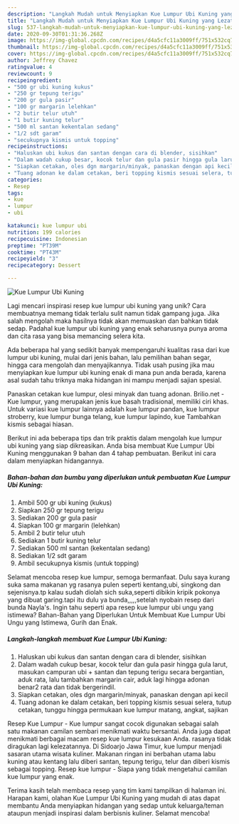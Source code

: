 ```yaml
---
description: "Langkah Mudah untuk Menyiapkan Kue Lumpur Ubi Kuning yang Lezat Sekali"
title: "Langkah Mudah untuk Menyiapkan Kue Lumpur Ubi Kuning yang Lezat Sekali"
slug: 537-langkah-mudah-untuk-menyiapkan-kue-lumpur-ubi-kuning-yang-lezat-sekali
date: 2020-09-30T01:31:36.268Z
image: https://img-global.cpcdn.com/recipes/d4a5cfc11a3009ff/751x532cq70/kue-lumpur-ubi-kuning-foto-resep-utama.jpg
thumbnail: https://img-global.cpcdn.com/recipes/d4a5cfc11a3009ff/751x532cq70/kue-lumpur-ubi-kuning-foto-resep-utama.jpg
cover: https://img-global.cpcdn.com/recipes/d4a5cfc11a3009ff/751x532cq70/kue-lumpur-ubi-kuning-foto-resep-utama.jpg
author: Jeffrey Chavez
ratingvalue: 4
reviewcount: 9
recipeingredient:
- "500 gr ubi kuning kukus"
- "250 gr tepung terigu"
- "200 gr gula pasir"
- "100 gr margarin lelehkan"
- "2 butir telur utuh"
- "1 butir kuning telur"
- "500 ml santan kekentalan sedang"
- "1/2 sdt garam"
- "secukupnya kismis untuk topping"
recipeinstructions:
- "Haluskan ubi kukus dan santan dengan cara di blender, sisihkan"
- "Dalam wadah cukup besar, kocok telur dan gula pasir hingga gula larut, masukan campuran ubi + santan dan tepung terigu secara bergantian, aduk rata, lalu tambahkan margarin cair, aduk lagi hingga adonan benar2 rata dan tidak bergerindil."
- "Siapkan cetakan, oles dgn margarin/minyak, panaskan dengan api kecil"
- "Tuang adonan ke dalam cetakan, beri topping kismis sesuai selera, tutup cetakan, tunggu hingga permukaan kue lumpur matang, angkat, sajikan"
categories:
- Resep
tags:
- kue
- lumpur
- ubi

katakunci: kue lumpur ubi 
nutrition: 199 calories
recipecuisine: Indonesian
preptime: "PT39M"
cooktime: "PT43M"
recipeyield: "3"
recipecategory: Dessert

---
```



![Kue Lumpur Ubi Kuning](https://img-global.cpcdn.com/recipes/d4a5cfc11a3009ff/751x532cq70/kue-lumpur-ubi-kuning-foto-resep-utama.jpg)

Lagi mencari inspirasi resep kue lumpur ubi kuning yang unik? Cara membuatnya memang tidak terlalu sulit namun tidak gampang juga. Jika salah mengolah maka hasilnya tidak akan memuaskan dan bahkan tidak sedap. Padahal kue lumpur ubi kuning yang enak seharusnya punya aroma dan cita rasa yang bisa memancing selera kita.

Ada beberapa hal yang sedikit banyak mempengaruhi kualitas rasa dari kue lumpur ubi kuning, mulai dari jenis bahan, lalu pemilihan bahan segar, hingga cara mengolah dan menyajikannya. Tidak usah pusing jika mau menyiapkan kue lumpur ubi kuning enak di mana pun anda berada, karena asal sudah tahu triknya maka hidangan ini mampu menjadi sajian spesial.

Panaskan cetakan kue lumpur, olesi minyak dan tuang adonan. Brilio.net - Kue lumpur, yang merupakan jenis kue basah tradisional, memiliki ciri khas. Untuk variasi kue lumpur lainnya adalah kue lumpur pandan, kue lumpur stroberry, kue lumpur bunga telang, kue lumpur lapindo, kue Tambahkan kismis sebagai hiasan.


Berikut ini ada beberapa tips dan trik praktis dalam mengolah kue lumpur ubi kuning yang siap dikreasikan. Anda bisa membuat Kue Lumpur Ubi Kuning menggunakan 9 bahan dan 4 tahap pembuatan. Berikut ini cara dalam menyiapkan hidangannya.

<!--inarticleads1-->

##### Bahan-bahan dan bumbu yang diperlukan untuk pembuatan Kue Lumpur Ubi Kuning:

1. Ambil 500 gr ubi kuning (kukus)
1. Siapkan 250 gr tepung terigu
1. Sediakan 200 gr gula pasir
1. Siapkan 100 gr margarin (lelehkan)
1. Ambil 2 butir telur utuh
1. Sediakan 1 butir kuning telur
1. Sediakan 500 ml santan (kekentalan sedang)
1. Sediakan 1/2 sdt garam
1. Ambil secukupnya kismis (untuk topping)


Selamat mencoba resep kue lumpur, semoga bermanfaat. Dulu saya kurang suka sama makanan yg rasanya pulen seperti kentang,ubi, singkong dan sejenisnya.tp kalau sudah diolah sich suka,seperti dibikin kripik pokonya yang dibuat garing.tapi itu dulu ya bunda,,,,,setelah nyobain resep dari bunda Nayla&#39;s. Ingin tahu seperti apa resep kue lumpur ubi ungu yang istimewa? Bahan-Bahan yang Diperlukan Untuk Membuat Kue Lumpur Ubi Ungu yang Istimewa, Gurih dan Enak. 

<!--inarticleads2-->

##### Langkah-langkah membuat Kue Lumpur Ubi Kuning:

1. Haluskan ubi kukus dan santan dengan cara di blender, sisihkan
1. Dalam wadah cukup besar, kocok telur dan gula pasir hingga gula larut, masukan campuran ubi + santan dan tepung terigu secara bergantian, aduk rata, lalu tambahkan margarin cair, aduk lagi hingga adonan benar2 rata dan tidak bergerindil.
1. Siapkan cetakan, oles dgn margarin/minyak, panaskan dengan api kecil
1. Tuang adonan ke dalam cetakan, beri topping kismis sesuai selera, tutup cetakan, tunggu hingga permukaan kue lumpur matang, angkat, sajikan


Resep Kue Lumpur - Kue lumpur sangat cocok digunakan sebagai salah satu makanan camilan sembari menikmati waktu bersantai. Anda juga dapat menikmati berbagai macam resep kue lumpur kesukaan Anda. rasanya tidak diragukan lagi kelezatannya. Di Sidoarjo Jawa Timur, kue lumpur menjadi sasaran utama wisata kuliner. Makanan ringan ini berbahan utama labu kuning atau kentang lalu diberi santan, tepung terigu, telur dan diberi kismis sebagai topping. Resep kue lumpur - Siapa yang tidak mengetahui camilan kue lumpur yang enak. 

Terima kasih telah membaca resep yang tim kami tampilkan di halaman ini. Harapan kami, olahan Kue Lumpur Ubi Kuning yang mudah di atas dapat membantu Anda menyiapkan hidangan yang sedap untuk keluarga/teman ataupun menjadi inspirasi dalam berbisnis kuliner. Selamat mencoba!
